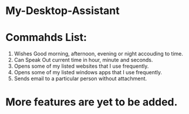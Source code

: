 # My-Desktop-Assistant
# Commahds List:
1. Wishes Good morning, afternoon, evening or night accouding to time.
2. Can Speak Out current time in hour, minute and seconds.
3. Opens some of my listed websites that I use frequently.
4. Opens some of my listed windows apps that I use frequently.
5. Sends email to a particular person without attachment.

# More features are yet to be added.
